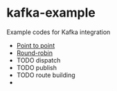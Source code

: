 # kafka-example
Example codes for Kafka integration


* [Point to point](point-to-point)
* [Round-robin](round-robin)
* TODO dispatch
* TODO publish
* TODO route building
* 

